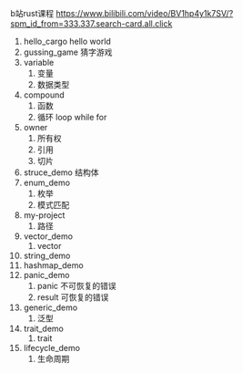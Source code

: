 b站rust课程
https://www.bilibili.com/video/BV1hp4y1k7SV/?spm_id_from=333.337.search-card.all.click

1. hello_cargo hello world
2. gussing_game 猜字游戏
3. variable
    1. 变量
    2. 数据类型
4. compound 
    1. 函数
    2. 循环 loop while for 
5. owner 
    1. 所有权
    2. 引用
    3. 切片
6. struce_demo
   结构体
7. enum_demo 
    1. 枚举
    2. 模式匹配
8. my-project
    1. 路径
9. vector_demo
    1. vector
10. string_demo
11. hashmap_demo
12. panic_demo
    1. panic 不可恢复的错误
    2. result 可恢复的错误
13. generic_demo 
    1. 泛型
14. trait_demo 
    1. trait
15. lifecycle_demo
    1. 生命周期